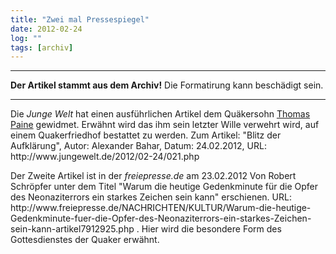 ```yaml
---
title: "Zwei mal Pressespiegel"
date: 2012-02-24
log: ""
tags: [archiv]
---
```

<hr><b>Der Artikel stammt aus dem Archiv!</b> Die Formatirung kann beschädigt sein.<hr>
<p>Die <i>Junge Welt</i> hat einen ausführlichen Artikel dem Quäkersohn <a href="http://de.wikipedia.org/wiki/Thomas_Paine">Thomas Paine</a> gewidmet. Erwähnt wird das ihm sein letzter Wille verwehrt wird, auf einem Quakerfriedhof bestattet zu werden. Zum Artikel: "Blitz der Aufklärung", Autor: Alexander Bahar, Datum: 24.02.2012, URL: http://www.jungewelt.de/2012/02-24/021.php </p>

<p>Der Zweite Artikel ist in der <i>freiepresse.de</i> am 23.02.2012 Von Robert Schröpfer  unter dem Titel "Warum die heutige Gedenkminute für die Opfer des Neonaziterrors ein starkes Zeichen sein kann" erschienen. URL: http://www.freiepresse.de/NACHRICHTEN/KULTUR/Warum-die-heutige-Gedenkminute-fuer-die-Opfer-des-Neonaziterrors-ein-starkes-Zeichen-sein-kann-artikel7912925.php . Hier wird die besondere Form des Gottesdienstes der Quaker erwähnt.
